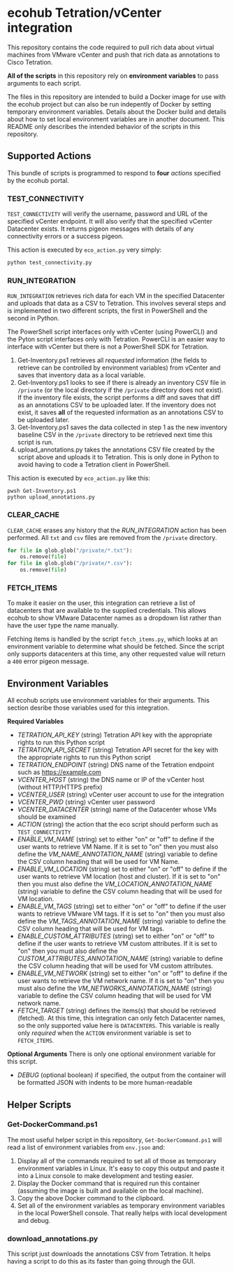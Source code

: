 # ecohub Tetration/vCenter integration

This repository contains the code required to pull rich data about virtual machines from VMware vCenter and push that rich data as annotations to Cisco Tetration. 

**All of the scripts** in this repository rely on **environment variables** to pass arguments to each script.

The files in this repository are intended to build a Docker image for use with the ecohub project but can also be run indepently of Docker by setting temporary environment variables. Details about the Docker build and details about how to set local environment variables are in another document. This README only describes the intended behavior of the scripts in this repository.

## Supported Actions

This bundle of scripts is programmed to respond to **four** *actions* specified by the ecohub portal.

### TEST_CONNECTIVITY
`TEST_CONNECTIVITY` will verify the username, password and URL of the specified vCenter endpoint. It will also verify that the specified vCenter Datacenter exists. It returns pigeon messages with details of any connectivity errors or a success pigeon.

This action is executed by `eco_action.py` very simply:

```python
python test_connectivity.py
```

### RUN_INTEGRATION
 `RUN_INTEGRATION` retrieves rich data for each VM in the specified Datacenter and uploads that data as a CSV to Tetration. This involves several steps and is implemented in two different scripts, the first in PowerShell and the second in Python. 
 
 The PowerShell script interfaces only with vCenter (using PowerCLI) and the Pyton script interfaces only with Tetration. PowerCLI is an easier way to interface with vCenter but there is not a PowerShell SDK for Tetration.

 1. Get-Inventory.ps1 retrieves all *requested* information (the fields to retrieve can be controlled by environment variables) from vCenter and saves that inventory data as a local variable.
 2. Get-Inventory.ps1 looks to see if there is already an inventory CSV file in `/private` (or the local directory if the `/private` directory does not exist). If the inventory file exists, the script performs a diff and saves that diff as an annotations CSV to be uploaded later. If the inventory does not exist, it saves **all** of the requested information as an annotations CSV to be uploaded later.
 3. Get-Inventory.ps1 saves the data collected in step 1 as the new inventory baseline CSV in the `/private` directory to be retrieved next time this script is run.
 4. upload_annotations.py takes the annotations CSV file created by the script above and uploads it to Tetration. This is only done in Python to avoid having to code a Tetration client in PowerShell.

 This action is executed by `eco_action.py` like this:

```linux
pwsh Get-Inventory.ps1
python upload_annotations.py
```

### CLEAR_CACHE
`CLEAR_CACHE` erases any history that the *RUN_INTEGRATION* action has been performed. All `txt` and `csv` files are removed from the `/private` directory.

```python
for file in glob.glob("/private/*.txt"):
    os.remove(file)
for file in glob.glob("/private/*.csv"):
    os.remove(file)
```

### FETCH_ITEMS
To make it easier on the user, this integration can retrieve a list of datacenters that are available to the supplied credentials. This allows ecohub to show VMware Datacenter names as a dropdown list rather than have the user type the name manually.

Fetching items is handled by the script `fetch_items.py`, which looks at an environment variable to determine what should be fetched. Since the script only supports datacenters at this time, any other requested value will return a `400` error pigeon message.

## Environment Variables

All ecohub scripts use environment variables for their arguments. This section desribe those variables used for this integration.

**Required Variables**
- *TETRATION_API_KEY* (string) Tetration API key with the appropriate rights to run this Python script
- *TETRATION_API_SECRET* (string) Tetration API secret for the key with the appropriate rights to run this Python script
- *TETRATION_ENDPOINT* (string) DNS name of the Tetration endpoint such as https://example.com
- *VCENTER_HOST* (string) the DNS name or IP of the vCenter host (without HTTP/HTTPS prefix)
- *VCENTER_USER* (string) vCenter user account to use for the integration
- *VCENTER_PWD* (string) vCenter user password
- *VCENTER_DATACENTER* (string) name of the Datacenter whose VMs should be examined
- *ACTION* (string) the action that the eco script should perform such as `TEST_CONNECTIVITY`
- *ENABLE_VM_NAME* (string) set to either "on" or "off" to define if the user wants to retrieve VM Name. If it is set to "on" then you must also define the *VM_NAME_ANNOTATION_NAME* (string) variable to define the CSV column heading that will be used for VM Name.
- *ENABLE_VM_LOCATION* (string) set to either "on" or "off" to define if the user wants to retrieve VM location (host and cluster). If it is set to "on" then you must also define the *VM_LOCATION_ANNOTATION_NAME* (string) variable to define the CSV column heading that will be used for VM location.
- *ENABLE_VM_TAGS* (string) set to either "on" or "off" to define if the user wants to retrieve VMware VM tags. If it is set to "on" then you must also define the *VM_TAGS_ANNOTATION_NAME* (string) variable to define the CSV column heading that will be used for VM tags.
- *ENABLE_CUSTOM_ATTRIBUTES* (string) set to either "on" or "off" to define if the user wants to retrieve VM custom attributes. If it is set to "on" then you must also define the *CUSTOM_ATTRIBUTES_ANNOTATION_NAME* (string) variable to define the CSV column heading that will be used for VM custom attributes.
- *ENABLE_VM_NETWORK* (string) set to either "on" or "off" to define if the user wants to retrieve the VM network name. If it is set to "on" then you must also define the *VM_NETWORKS_ANNOTATION_NAME* (string) variable to define the CSV column heading that will be used for VM network name.
- *FETCH_TARGET* (string) defines the items(s) that should be retrieved (fetched). At this time, this integration can only fetch Datacenter names, so the only supported value here is `DATACENTERS`. This variable is really only *required* when the `ACTION` environment variable is set to `FETCH_ITEMS`.

**Optional Arguments**
There is only one optional environment variable for this script.
- *DEBUG* (optional boolean) if specified, the output from the container will be formatted JSON with indents to be more human-readable

## Helper Scripts

### Get-DockerCommand.ps1

The most useful helper script in this repository, `Get-DockerCommand.ps1` will read a list of environment variables from `env.json` and:

1. Display all of the commands required to set all of those as temporary environment variables in Linux. It's easy to copy this output and paste it into a Linux console to make development and testing easier.
2. Display the Docker command that is required run this container (assuming the image is built and available on the local machine).
3. Copy the above Docker command to the clipboard.
4. Set all of the environment variables as temporary environment variables in the local PowerShell console. That really helps with local development and debug.

### download_annotations.py

This script just downloads the annotations CSV from Tetration. It helps having a script to do this as its faster than going through the GUI.